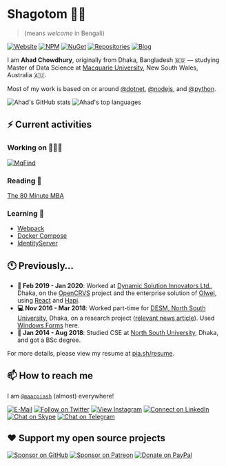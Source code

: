 # Shagotom 👋🏽

> (means *welcome* in Bengali)

[![Website](https://img.shields.io/badge/website-%23663399.svg?&style=for-the-badge&logo=gatsby)](https://www.maacpiash.com)
[![NPM](https://img.shields.io/badge/NPM-%23CB3837?style=for-the-badge&logo=npm)](https://www.npmjs.com/~maacpiash)
[![NuGet](https://img.shields.io/badge/NuGet-%23004880?style=for-the-badge&logo=nuget)](https://www.nuget.org/profiles/maacpiash)
[![Repositories](https://img.shields.io/badge/Repositories-%23181717?style=for-the-badge&logo=github)](https://github.com/maacpiash?tab=repositories)
[![Blog](https://img.shields.io/badge/Blog-%232962FF?style=for-the-badge&logo=hashnode)](https://blog.maacpiash.com)

I am **Ahad Chowdhury**, originally from Dhaka, Bangladesh 🇧🇩 — studying Master of Data Science at [Macquarie University](https://www.mq.edu.au/), New South Wales, Australia 🇦🇺. 

Most of my work is based on or around [@dotnet](https://github.com/dotnet), [@nodejs](https://github.com/nodejs), and [@python](https://github.com/python).

![Ahad's GitHub stats](https://github-readme-stats.vercel.app/api?username=maacpiash&show_icons=true&hide_border=true)
![Ahad's top languages](https://github-readme-stats.vercel.app/api/top-langs/?username=maacpiash&hide=jupyter%20notebook&layout=compact&hide_border=true)

## ⚡ Current activities

### Working on 👨🏽‍💻

[![MqFind](https://github-readme-stats.vercel.app/api/pin/?username=maacpiash&repo=MqFind)](https://github.com/maacpiash/MqFind)

### Reading 📖

[The 80 Minute MBA](https://www.amazon.com.au/dp/1473673534)

### Learning 💭

- [Webpack](https://github.com/webpack/webpack)
- [Docker Compose](https://github.com/docker/compose)
- [IdentityServer](https://github.com/IdentityServer/IdentityServer4)

## 🕚 Previously…

- **🏢 Feb 2019 - Jan 2020**: Worked at [Dynamic Solution Innovators Ltd.](http://dsinnovators.com), Dhaka, on the [OpenCRVS](https://github.com/opencrvs/opencrvs-core) project and the enterprise solution of [Olwel](https://olwel.com), using [React](https://github.com/facebook/react) and [Hapi](https://github.com/hapijs/hapi).
- **💻 Nov 2016 - Mar 2018**: Worked part-time for [DESM, North South University](http://www.northsouth.edu/academic/shls/esm/), Dhaka, on a research project ([relevant news article](http://www.ipsnews.net/2017/05/flying-green-in-bangladesh/)). Used [Windows Forms](https://github.com/dotnet/winforms) here.
- **🎒 Jan 2014 - Aug 2018**: Studied CSE at [North South University](http://www.northsouth.edu), Dhaka, and got a BSc degree.

For more details, please view my resume at [pia.sh/resume](https://pia.sh/resume).

## 📫 How to reach me

I am [`@maacpiash`](https://maacpia.sh) (almost) everywhere!

[![E-Mail](https://img.shields.io/badge/Email-%230078D4?style=for-the-badge&logo=microsoft-outlook)](mailto:ahad@maacpiash.com)
[![Follow on Twitter](https://img.shields.io/badge/Follow-%231DA1F2?style=for-the-badge&logo=twitter&logoColor=white)](https://twitter.com/maacpiash)
[![View Instagram](https://img.shields.io/badge/view-%23E4405F.svg?&style=for-the-badge&logo=instagram&logoColor=white)](https://instagram.com/maacpiash)
[![Connect on LinkedIn](https://img.shields.io/badge/connect-%230077B5.svg?&style=for-the-badge&logo=linkedin)](https://www.linkedin.com/in/maacpiash)
[![Chat on Skype](https://img.shields.io/badge/chat-%2300AFF0.svg?&style=for-the-badge&logo=skype-for-business&logoColor=white)](https://join.skype.com/invite/UVzqFuCFERPh)
[![Chat on Telegram](https://img.shields.io/badge/message-%233CB5F0.svg?&style=for-the-badge&logo=telegram&logoColor=white)](https://t.me/maacpiash)

## ❤️ Support my open source projects

[![Sponsor on GitHub](https://img.shields.io/badge/sponsor-%23181717.svg?&style=for-the-badge&logo=github)](https://github.com/sponsors/maacpiash)
[![Sponsor on Patreon](https://img.shields.io/badge/patreon-%23F96854.svg?&style=for-the-badge&logo=patreon&logoColor=white)](https://patreon.com/maacpiash)
[![Donate on PayPal](https://img.shields.io/badge/paypal-%2310558C.svg?&style=for-the-badge&logo=paypal&logoColor=white)](https://www.paypal.me/maacpiash)

